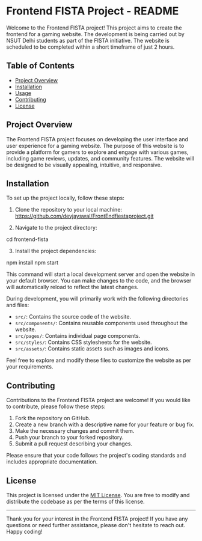 # Frontend FISTA Project - README

Welcome to the Frontend FISTA project! This project aims to create the frontend for a gaming website. The development is being carried out by NSUT Delhi students as part of the FISTA initiative. The website is scheduled to be completed within a short timeframe of just 2 hours.

## Table of Contents
- [Project Overview](#project-overview)
- [Installation](#installation)
- [Usage](#usage)
- [Contributing](#contributing)
- [License](#license)

## Project Overview

The Frontend FISTA project focuses on developing the user interface and user experience for a gaming website. The purpose of this website is to provide a platform for gamers to explore and engage with various games, including game reviews, updates, and community features. The website will be designed to be visually appealing, intuitive, and responsive.

## Installation

To set up the project locally, follow these steps:

1. Clone the repository to your local machine:
https://github.com/devjayswal/FrontEndfiestaproject.git

2. Navigate to the project directory:

cd frontend-fista

3. Install the project dependencies:

npm install
npm start


This command will start a local development server and open the website in your default browser. You can make changes to the code, and the browser will automatically reload to reflect the latest changes.

During development, you will primarily work with the following directories and files:

- `src/`: Contains the source code of the website.
- `src/components/`: Contains reusable components used throughout the website.
- `src/pages/`: Contains individual page components.
- `src/styles/`: Contains CSS stylesheets for the website.
- `src/assets/`: Contains static assets such as images and icons.

Feel free to explore and modify these files to customize the website as per your requirements.

## Contributing

Contributions to the Frontend FISTA project are welcome! If you would like to contribute, please follow these steps:

1. Fork the repository on GitHub.
2. Create a new branch with a descriptive name for your feature or bug fix.
3. Make the necessary changes and commit them.
4. Push your branch to your forked repository.
5. Submit a pull request describing your changes.

Please ensure that your code follows the project's coding standards and includes appropriate documentation.

## License

This project is licensed under the [MIT License](LICENSE). You are free to modify and distribute the codebase as per the terms of this license.

---

Thank you for your interest in the Frontend FISTA project! If you have any questions or need further assistance, please don't hesitate to reach out. Happy coding!


